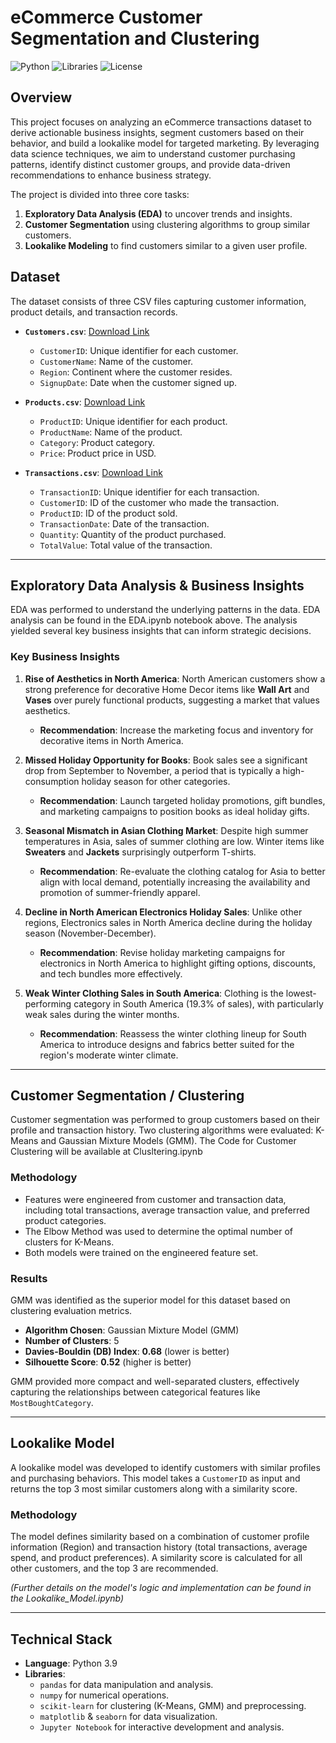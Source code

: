 # eCommerce Customer Segmentation and Clustering

![Python](https://img.shields.io/badge/Python-3.9%2B-blue.svg)
![Libraries](https://img.shields.io/badge/Libraries-Pandas%20%7C%20Scikit--learn%20%7C%20Seaborn-orange.svg)
![License](https://img.shields.io/badge/License-MIT-green.svg)

## Overview

This project focuses on analyzing an eCommerce transactions dataset to derive actionable business insights, segment customers based on their behavior, and build a lookalike model for targeted marketing. By leveraging data science techniques, we aim to understand customer purchasing patterns, identify distinct customer groups, and provide data-driven recommendations to enhance business strategy.

The project is divided into three core tasks:
1.  **Exploratory Data Analysis (EDA)** to uncover trends and insights.
2.  **Customer Segmentation** using clustering algorithms to group similar customers.
3.  **Lookalike Modeling** to find customers similar to a given user profile.

## Dataset

The dataset consists of three CSV files capturing customer information, product details, and transaction records.

*   **`Customers.csv`**: [Download Link](https://drive.google.com/file/d/1bu_--mo79VdUG9oin4ybfFGRUSXAe-WE/view?usp=sharing)
    *   `CustomerID`: Unique identifier for each customer.
    *   `CustomerName`: Name of the customer.
    *   `Region`: Continent where the customer resides.
    *   `SignupDate`: Date when the customer signed up.

*   **`Products.csv`**: [Download Link](https://drive.google.com/file/d/1IKuDizVapw-hyktwfpoAoaGtHtTNHfd0/view?usp=sharing)
    *   `ProductID`: Unique identifier for each product.
    *   `ProductName`: Name of the product.
    *   `Category`: Product category.
    *   `Price`: Product price in USD.

*   **`Transactions.csv`**: [Download Link](https://drive.google.com/file/d/1saEqdbBB-vuk2hxoAf4TzDEsykdKlzbF/view?usp=sharing)
    *   `TransactionID`: Unique identifier for each transaction.
    *   `CustomerID`: ID of the customer who made the transaction.
    *   `ProductID`: ID of the product sold.
    *   `TransactionDate`: Date of the transaction.
    *   `Quantity`: Quantity of the product purchased.
    *   `TotalValue`: Total value of the transaction.

---

## Exploratory Data Analysis & Business Insights

EDA was performed to understand the underlying patterns in the data. EDA analysis can be found in the EDA.ipynb notebook above. The analysis yielded several key business insights that can inform strategic decisions.

### Key Business Insights

1.  **Rise of Aesthetics in North America**: North American customers show a strong preference for decorative Home Decor items like **Wall Art** and **Vases** over purely functional products, suggesting a market that values aesthetics.
    *   **Recommendation**: Increase the marketing focus and inventory for decorative items in North America.

2.  **Missed Holiday Opportunity for Books**: Book sales see a significant drop from September to November, a period that is typically a high-consumption holiday season for other categories.
    *   **Recommendation**: Launch targeted holiday promotions, gift bundles, and marketing campaigns to position books as ideal holiday gifts.

3.  **Seasonal Mismatch in Asian Clothing Market**: Despite high summer temperatures in Asia, sales of summer clothing are low. Winter items like **Sweaters** and **Jackets** surprisingly outperform T-shirts.
    *   **Recommendation**: Re-evaluate the clothing catalog for Asia to better align with local demand, potentially increasing the availability and promotion of summer-friendly apparel.

4.  **Decline in North American Electronics Holiday Sales**: Unlike other regions, Electronics sales in North America decline during the holiday season (November-December).
    *   **Recommendation**: Revise holiday marketing campaigns for electronics in North America to highlight gifting options, discounts, and tech bundles more effectively.

5.  **Weak Winter Clothing Sales in South America**: Clothing is the lowest-performing category in South America (19.3% of sales), with particularly weak sales during the winter months.
    *   **Recommendation**: Reassess the winter clothing lineup for South America to introduce designs and fabrics better suited for the region's moderate winter climate.

---

## Customer Segmentation / Clustering

Customer segmentation was performed to group customers based on their profile and transaction history. Two clustering algorithms were evaluated: K-Means and Gaussian Mixture Models (GMM). The Code for Customer Clustering will be available at Clusltering.ipynb

### Methodology
*   Features were engineered from customer and transaction data, including total transactions, average transaction value, and preferred product categories.
*   The Elbow Method was used to determine the optimal number of clusters for K-Means.
*   Both models were trained on the engineered feature set.

### Results
GMM was identified as the superior model for this dataset based on clustering evaluation metrics.

*   **Algorithm Chosen**: Gaussian Mixture Model (GMM)
*   **Number of Clusters**: 5
*   **Davies-Bouldin (DB) Index**: **0.68** (lower is better)
*   **Silhouette Score**: **0.52** (higher is better)

GMM provided more compact and well-separated clusters, effectively capturing the relationships between categorical features like `MostBoughtCategory`.

---

## Lookalike Model

A lookalike model was developed to identify customers with similar profiles and purchasing behaviors. This model takes a `CustomerID` as input and returns the top 3 most similar customers along with a similarity score.

### Methodology
The model defines similarity based on a combination of customer profile information (Region) and transaction history (total transactions, average spend, and product preferences). A similarity score is calculated for all other customers, and the top 3 are recommended.

*(Further details on the model's logic and implementation can be found in the Lookalike_Model.ipynb)*

---

## Technical Stack

*   **Language**: Python 3.9
*   **Libraries**:
    *   `pandas` for data manipulation and analysis.
    *   `numpy` for numerical operations.
    *   `scikit-learn` for clustering (K-Means, GMM) and preprocessing.
    *   `matplotlib` & `seaborn` for data visualization.
    *   `Jupyter Notebook` for interactive development and analysis.